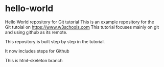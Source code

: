 # hello-world
Hello World repository for Git tutorial
This is an example repository for the Git tutoial on https://www.w3schools.com
This tutorial focuses mainly on git and using github as its remote.

This repository is built step by step in the tutorial.

It now includes steps for Github

This is html-skeleton branch
